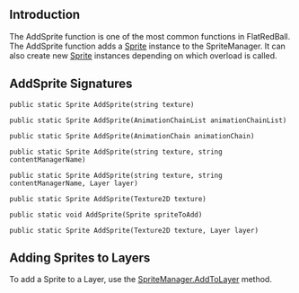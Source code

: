 ## Introduction

The AddSprite function is one of the most common functions in FlatRedBall. The AddSprite function adds a [Sprite](/frb/docs/index.php?title=Sprite.md "Sprite") instance to the SpriteManager. It can also create new [Sprite](/frb/docs/index.php?title=Sprite.md "Sprite") instances depending on which overload is called.

## AddSprite Signatures

    public static Sprite AddSprite(string texture)

    public static Sprite AddSprite(AnimationChainList animationChainList)

    public static Sprite AddSprite(AnimationChain animationChain)

    public static Sprite AddSprite(string texture, string contentManagerName)

    public static Sprite AddSprite(string texture, string contentManagerName, Layer layer)

    public static Sprite AddSprite(Texture2D texture)

    public static void AddSprite(Sprite spriteToAdd)

    public static Sprite AddSprite(Texture2D texture, Layer layer)

## Adding Sprites to Layers

To add a Sprite to a Layer, use the [SpriteManager.AddToLayer](/frb/docs/index.php?title=FlatRedBall.SpriteManager.AddToLayer.md "FlatRedBall.SpriteManager.AddToLayer") method.
